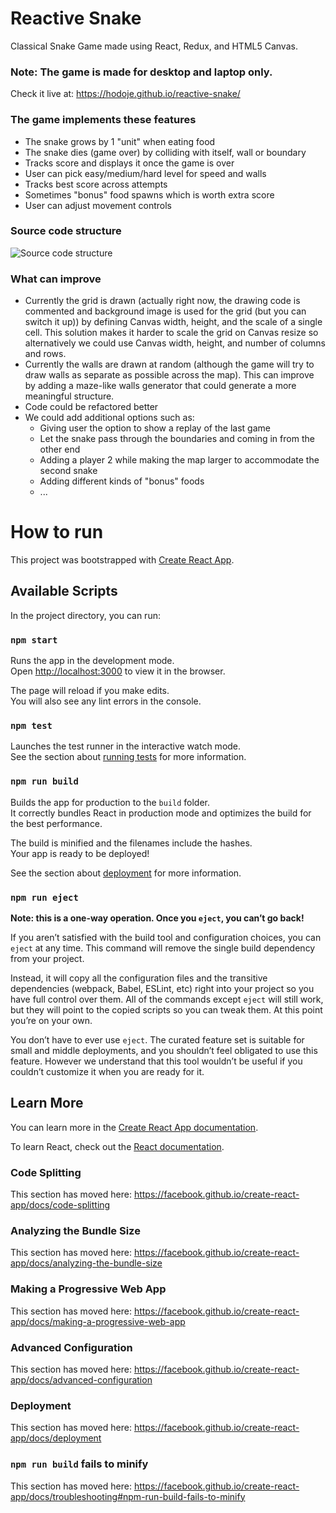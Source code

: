 # Reactive Snake

Classical Snake Game made using React, Redux, and HTML5 Canvas.

### Note: The game is made for desktop and laptop only. 

Check it live at: https://hodoje.github.io/reactive-snake/

### The game implements these features
  - The snake grows by 1 "unit" when eating food
  - The snake dies (game over) by colliding with itself, wall or boundary
  - Tracks score and displays it once the game is over
  - User can pick easy/medium/hard level for speed and walls
  - Tracks best score across attempts
  - Sometimes "bonus" food spawns which is worth extra score
  - User can adjust movement controls

### Source code structure
![Source code structure](https://i.imgur.com/UZh209S.png)

### What can improve
  - Currently the grid is drawn (actually right now, the drawing code is commented and background image is used for the grid (but you can switch it up)) by defining Canvas width, height, and the scale of a single cell. This solution makes it harder to scale the grid on Canvas resize so alternatively we could use Canvas width, height, and number of columns and rows.
  - Currently the walls are drawn at random (although the game will try to draw walls as separate as possible across the map). This can improve by adding a maze-like walls generator that could generate a more meaningful structure.
  - Code could be refactored better
  - We could add additional options such as:
    - Giving user the option to show a replay of the last game
    - Let the snake pass through the boundaries and coming in from the other end
    - Adding a player 2 while making the map larger to accommodate the second snake
    - Adding different kinds of "bonus" foods
    - ...

# How to run

This project was bootstrapped with [Create React App](https://github.com/facebook/create-react-app).

## Available Scripts

In the project directory, you can run:

### `npm start`

Runs the app in the development mode.<br />
Open [http://localhost:3000](http://localhost:3000) to view it in the browser.

The page will reload if you make edits.<br />
You will also see any lint errors in the console.

### `npm test`

Launches the test runner in the interactive watch mode.<br />
See the section about [running tests](https://facebook.github.io/create-react-app/docs/running-tests) for more information.

### `npm run build`

Builds the app for production to the `build` folder.<br />
It correctly bundles React in production mode and optimizes the build for the best performance.

The build is minified and the filenames include the hashes.<br />
Your app is ready to be deployed!

See the section about [deployment](https://facebook.github.io/create-react-app/docs/deployment) for more information.

### `npm run eject`

**Note: this is a one-way operation. Once you `eject`, you can’t go back!**

If you aren’t satisfied with the build tool and configuration choices, you can `eject` at any time. This command will remove the single build dependency from your project.

Instead, it will copy all the configuration files and the transitive dependencies (webpack, Babel, ESLint, etc) right into your project so you have full control over them. All of the commands except `eject` will still work, but they will point to the copied scripts so you can tweak them. At this point you’re on your own.

You don’t have to ever use `eject`. The curated feature set is suitable for small and middle deployments, and you shouldn’t feel obligated to use this feature. However we understand that this tool wouldn’t be useful if you couldn’t customize it when you are ready for it.

## Learn More

You can learn more in the [Create React App documentation](https://facebook.github.io/create-react-app/docs/getting-started).

To learn React, check out the [React documentation](https://reactjs.org/).

### Code Splitting

This section has moved here: https://facebook.github.io/create-react-app/docs/code-splitting

### Analyzing the Bundle Size

This section has moved here: https://facebook.github.io/create-react-app/docs/analyzing-the-bundle-size

### Making a Progressive Web App

This section has moved here: https://facebook.github.io/create-react-app/docs/making-a-progressive-web-app

### Advanced Configuration

This section has moved here: https://facebook.github.io/create-react-app/docs/advanced-configuration

### Deployment

This section has moved here: https://facebook.github.io/create-react-app/docs/deployment

### `npm run build` fails to minify

This section has moved here: https://facebook.github.io/create-react-app/docs/troubleshooting#npm-run-build-fails-to-minify

